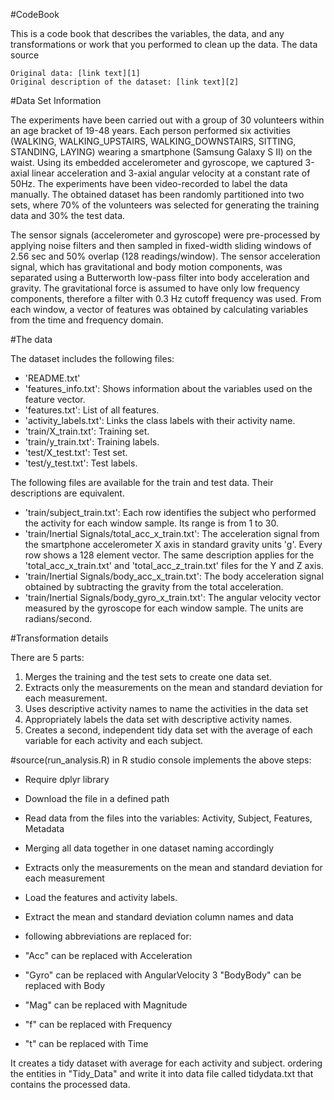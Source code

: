 #CodeBook

This is a code book that describes the variables, the data, and any transformations or work that you performed to clean up the data.
The data source

    Original data: [link text][1]
    Original description of the dataset: [link text][2]

#Data Set Information

The experiments have been carried out with a group of 30 volunteers within an age bracket of 19-48 years. Each person performed six activities (WALKING, WALKING_UPSTAIRS, WALKING_DOWNSTAIRS, SITTING, STANDING, LAYING) wearing a smartphone (Samsung Galaxy S II) on the waist. Using its embedded accelerometer and gyroscope, we captured 3-axial linear acceleration and 3-axial angular velocity at a constant rate of 50Hz. The experiments have been video-recorded to label the data manually. The obtained dataset has been randomly partitioned into two sets, where 70% of the volunteers was selected for generating the training data and 30% the test data.

The sensor signals (accelerometer and gyroscope) were pre-processed by applying noise filters and then sampled in fixed-width sliding windows of 2.56 sec and 50% overlap (128 readings/window). The sensor acceleration signal, which has gravitational and body motion components, was separated using a Butterworth low-pass filter into body acceleration and gravity. The gravitational force is assumed to have only low frequency components, therefore a filter with 0.3 Hz cutoff frequency was used. From each window, a vector of features was obtained by calculating variables from the time and frequency domain.

#The data

The dataset includes the following files:

 - 'README.txt'
 - 'features_info.txt': Shows information about the variables used on the feature vector.
 - 'features.txt': List of all features.
 -  'activity_labels.txt': Links the class labels with their activity name.
 -  'train/X_train.txt': Training set.
 - 'train/y_train.txt': Training labels.
 - 'test/X_test.txt': Test set.
 - 'test/y_test.txt': Test labels.
 
The following files are available for the train and test data. Their descriptions are equivalent.
 - 'train/subject_train.txt': Each row identifies the subject who performed the activity for each window sample. Its range is from 1 to 30.
 - 'train/Inertial Signals/total_acc_x_train.txt': The acceleration signal from the smartphone accelerometer X axis in standard gravity units 'g'. Every row shows a 128 element vector. The same description applies for the 'total_acc_x_train.txt' and 'total_acc_z_train.txt' files for the Y and Z axis.
 - 'train/Inertial Signals/body_acc_x_train.txt': The body acceleration signal obtained by subtracting the gravity from the total acceleration.
 - 'train/Inertial Signals/body_gyro_x_train.txt': The angular velocity vector measured by the gyroscope for each window sample. The units are radians/second.


#Transformation details

There are 5 parts:

 1. Merges the training and the test sets to create one data set.
 2.  Extracts only the measurements on the mean and standard deviation for each measurement.
 3. Uses descriptive activity names to name the activities in the data set
 4. Appropriately labels the data set with descriptive activity names.
 5. Creates a second, independent tidy data set with the average of each variable for each activity and each subject.
    

#source(run_analysis.R) in R studio console implements the above steps:

 - Require dplyr library
 - Download the file in a defined path
 - Read data from the files into the variables: Activity, Subject, Features, Metadata
 - Merging all data together in one dataset naming accordingly
 - Extracts only the measurements on the mean and standard deviation for each measurement
 - Load the features and activity labels.
 - Extract the mean and standard deviation column names and data
 - following abbreviations are replaced for:

 - "Acc" can be replaced with Acceleration
 - "Gyro" can be replaced with AngularVelocity
  3  "BodyBody" can be replaced with Body
 - "Mag" can be replaced with Magnitude
 - "f" can be replaced with Frequency
 - "t" can be replaced with Time

It creates a tidy dataset with average for each activity and subject.
ordering the entities in "Tidy_Data" and write it into data file called tidydata.txt that contains the processed data.